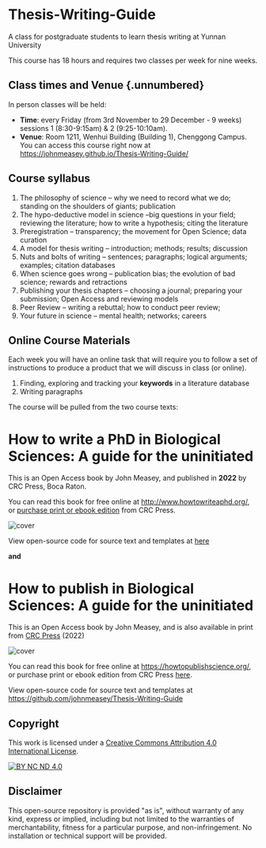 # Thesis-Writing-Guide
A class for postgraduate students to learn thesis writing at Yunnan University

This course has 18 hours and requires two classes per week for nine weeks.

## Class times and Venue {.unnumbered}

In person classes will be held:
 - **Time**: every Friday (from 3rd November to 29 December - 9 weeks) sessions 1 (8:30-9:15am) & 2 (9:25-10:10am).
 - **Venue**: Room 1211, Wenhui Building (Building 1), Chenggong Campus.
You can access this course right now at https://johnmeasey.github.io/Thesis-Writing-Guide/

## Course syllabus
1.	The philosophy of science – why we need to record what we do; standing on the shoulders of giants; publication
2.	The hypo-deductive model in science –big questions in your field; reviewing the literature; how to write a hypothesis; citing the literature
3.	Preregistration – transparency; the movement for Open Science; data curation
4.	A model for thesis writing – introduction; methods; results; discussion
5.	Nuts and bolts of writing – sentences; paragraphs; logical arguments; examples; citation databases
6.	When science goes wrong – publication bias; the evolution of bad science; rewards and retractions
7.	Publishing your thesis chapters – choosing a journal; preparing your submission; Open Access and reviewing models
8.	Peer Review – writing a rebuttal; how to conduct peer review; 
9.	Your future in science – mental health; networks; careers

## Online Course Materials
Each week you will have an online task that will require you to follow a set of instructions to produce a product that we will discuss in class (or online).
1.	Finding, exploring and tracking your **keywords** in a literature database
2.  Writing paragraphs


The course will be pulled from the two course texts:

# How to write a PhD in Biological Sciences: A guide for the uninitiated 

This is an Open Access book by John Measey, and published in <b>2022</b> by CRC Press, Boca Raton.

You can read this book for free online at http://www.howtowriteaphd.org/, or [purchase print or ebook edition](https://www.routledge.com/How-to-Write-a-PhD-in-Biological-Sciences-A-Guide-for-the-Uninitiated/Measey/p/book/9781032080208) from CRC Press.


![cover](https://user-images.githubusercontent.com/25199650/132136607-ee08db4e-0ea7-4d42-8ca3-30d2935043f8.jpg)

View open-source code for source text and templates at [here](https://github.com/johnmeasey/How-to-write-a-PhD-in-Biological-Sciences)


**and**

# How to publish in Biological Sciences: A guide for the uninitiated

This is an Open Access book by John Measey, and is also available in print from [CRC Press](https://www.routledge.com/How-to-Publish-in-Biological-Sciences-A-Guide-for-the-Uninitiated/Measey/p/book/9781032116419) (2022)

![cover](https://user-images.githubusercontent.com/25199650/131245320-269a0b7d-9c04-415a-967a-bef5f0d4ebb9.jpg)

You can read this book for free online at https://howtopublishscience.org/, or purchase print or ebook edition from CRC Press [here](https://www.routledge.com/How-to-Publish-in-Biological-Sciences-A-Guide-for-the-Uninitiated/Measey/p/book/9781032116419).

View open-source code for source text and templates at https://github.com/johnmeasey/Thesis-Writing-Guide

## Copyright
This work is licensed under a
[Creative Commons Attribution 4.0 International License][cc-by].

[![BY NC ND 4.0][cc-by-image]][cc-by]

[cc-by]: https://creativecommons.org/licenses/by-nc-nd/4.0/
[cc-by-image]: http://mirrors.creativecommons.org/presskit/buttons/88x31/png/by-nc-nd.png
[cc-by-shield]: http://mirrors.creativecommons.org/presskit/buttons/80x15/svg/by-nc-nd.svg

## Disclaimer
This open-source repository is provided "as is", without warranty of any kind, express or implied, including but not limited to the warranties of merchantability, fitness for a particular purpose, and non-infringement. No installation or technical support will be provided.

